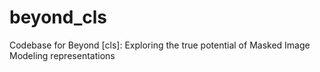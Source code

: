 # beyond_cls
Codebase for Beyond [cls]: Exploring the true potential of Masked Image Modeling representations
